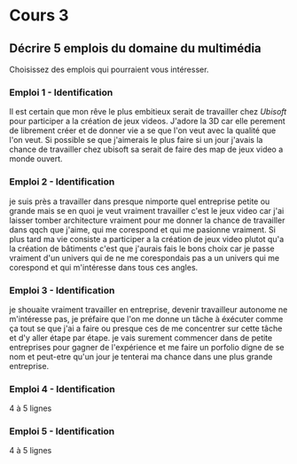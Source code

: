 # Cours 3
## Décrire 5 emplois du domaine du multimédia
Choisissez des emplois qui pourraient vous intéresser. 

### Emploi 1 - Identification
Il est certain que mon rêve le plus embitieux serait de travailler chez *Ubisoft* pour participer a la création de jeux videos. J'adore la 3D car elle perement de librement créer et de donner vie a se que l'on veut avec la qualité que l'on veut. Si possible se que j'aimerais le plus faire si un jour j'avais la chance de travailler chez ubisoft sa serait de faire des map de jeux video a monde ouvert.

### Emploi 2 - Identification
je suis près a travailler dans presque nimporte quel entreprise petite ou grande mais se en quoi je veut vraiment travailler c'est le jeux video car j'ai laisser tomber architecture vraiment pour me donner la chance de travailler dans qqch que j'aime, qui me corespond et qui me pasionne vraiment. Si plus tard ma vie consiste a participer a la création de jeux video plutot qu'a la création de bâtiments c'est que j'aurais fais le bons choix car je passe vraiment d'un univers qui de ne me corespondais pas a un univers qui me corespond et qui m'intéresse dans tous ces angles.

### Emploi 3 - Identification
je shouaite vraiment travailler en entreprise, devenir travailleur autonome ne m'intéresse pas, je préfaire que l'on me donne un tâche à éxécuter comme ça tout se que j'ai a faire ou presque ces de me concentrer sur cette tâche et d'y aller étape par étape. je vais surement commencer dans de petite entreprises pour gagner de l'expérience et me faire un porfolio digne de se nom et peut-etre qu'un jour je tenterai ma chance dans une plus grande entreprise.

### Emploi 4 - Identification
4 à 5 lignes

### Emploi 5 - Identification
4 à 5 lignes

